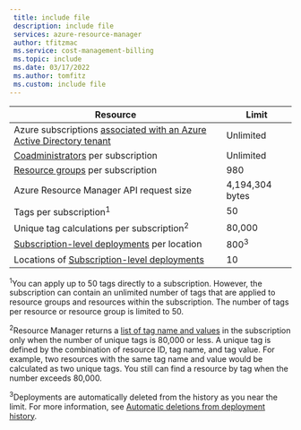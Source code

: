 ```yaml
---
 title: include file
 description: include file
 services: azure-resource-manager
 author: tfitzmac
 ms.service: cost-management-billing
 ms.topic: include
 ms.date: 03/17/2022
 ms.author: tomfitz
 ms.custom: include file
---
```


| Resource | Limit |
| --- | --- |
| Azure subscriptions [associated with an Azure Active Directory tenant](../articles/active-directory/fundamentals/active-directory-how-subscriptions-associated-directory.md) | Unlimited |
| [Coadministrators](../articles/cost-management-billing/manage/add-change-subscription-administrator.md) per subscription |Unlimited |
| [Resource groups](../articles/azure-resource-manager/management/overview.md) per subscription |980 |
| Azure Resource Manager API request size |4,194,304 bytes |
| Tags per subscription<sup>1</sup> |50 |
| Unique tag calculations per subscription<sup>2</sup> | 80,000 |
| [Subscription-level deployments](../articles/azure-resource-manager/templates/deploy-to-subscription.md) per location | 800<sup>3</sup> |
| Locations of [Subscription-level deployments](../articles/azure-resource-manager/templates/deploy-to-subscription.md) | 10 |

<sup>1</sup>You can apply up to 50 tags directly to a subscription. However, the subscription can contain an unlimited number of tags that are applied to resource groups and resources within the subscription. The number of tags per resource or resource group is limited to 50. 

<sup>2</sup>Resource Manager returns a [list of tag name and values](/rest/api/resources/tags) in the subscription only when the number of unique tags is 80,000 or less. A unique tag is defined by the combination of resource ID, tag name, and tag value. For example, two resources with the same tag name and value would be calculated as two unique tags. You still can find a resource by tag when the number exceeds 80,000.

<sup>3</sup>Deployments are automatically deleted from the history as you near the limit. For more information, see [Automatic deletions from deployment history](../articles/azure-resource-manager/templates/deployment-history-deletions.md).